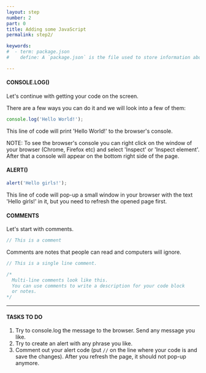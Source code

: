 ```yaml
---
layout: step
number: 2
part: 0
title: Adding some JavaScript
permalink: step2/

keywords:
#  - term: package.json
#    define: A `package.json` is the file used to store information about a Node.js project, such as its name and its dependencies. Read more [here](https://docs.npmjs.com/files/package.json).

---
```

#### CONSOLE.LOG()

Let's continue with getting your code on the screen.

There are a few ways you can do it and we will look into a few of them:

```javascript
console.log('Hello World!');
```

This line of code will print 'Hello World!' to the browser's console.

NOTE: To see the browser's console you can right click on the window of your
browser (Chrome, Firefox etc) and select 'Inspect' or 'Inspect element'.
After that a console will appear on the bottom right side of the page.

#### ALERT()

```javascript
alert('Hello girls!');
```
This line of code will pop-up a small window in your browser with the text
'Hello girls!' in it, but you need to refresh the opened page first.


#### COMMENTS 
Let's start with comments.

```javascript
// This is a comment
```
Comments are notes that people can read and computers will ignore.

```javascript
// This is a single line comment.
```

```javascript
/*
  Multi-line comments look like this.
  You can use comments to write a description for your code block 
  or notes. 
*/
```

----

#### TASKS TO DO

1. Try to console.log the message to the browser. Send any message you like.
2. Try to create an alert with any phrase you like.
3. Comment out your alert code  (put `//` on the line where your code is and save the changes). After you refresh the page, it should not pop-up anymore.

